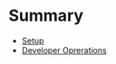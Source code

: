 # Summary

* [Setup](00_setup/readme.md)
* [Developer Oprerations](01_developer_operations/readme.md)


